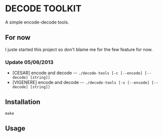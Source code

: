 DECODE TOOLKIT
==============

A simple encode-decode tools.

For now
-------

I juste started this project so don't blame me for the few feature for now.

### Update 05/06/2013
- [CESAR] encode and decode -- `./decode-tools [-c [--encode] [--decode] [string]]`
- [VIGENERE] encode and decode -- `./decode-tools [-v [--encode] [--decode] [string]]`

Installation
------------

	make

Usage
-----